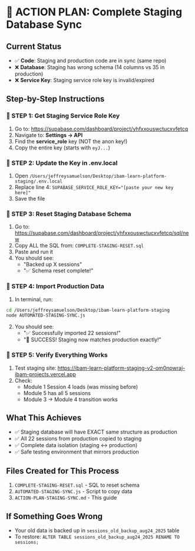 # 🚀 ACTION PLAN: Complete Staging Database Sync

## Current Status
- ✅ **Code**: Staging and production code are in sync (same repo)
- ❌ **Database**: Staging has wrong schema (14 columns vs 35 in production)
- ❌ **Service Key**: Staging service role key is invalid/expired

## Step-by-Step Instructions

### 📌 STEP 1: Get Staging Service Role Key
1. Go to: https://supabase.com/dashboard/project/yhfxxouswctucxvfetcq
2. Navigate to: **Settings → API**
3. Find the **service_role** key (NOT the anon key!)
4. Copy the entire key (starts with `eyJ...`)

### 📌 STEP 2: Update the Key in .env.local
1. Open `/Users/jeffreysamuelson/Desktop/ibam-learn-platform-staging/.env.local`
2. Replace line 4: `SUPABASE_SERVICE_ROLE_KEY="[paste your new key here]"`
3. Save the file

### 📌 STEP 3: Reset Staging Database Schema
1. Go to: https://supabase.com/dashboard/project/yhfxxouswctucxvfetcq/sql/new
2. Copy ALL the SQL from: `COMPLETE-STAGING-RESET.sql`
3. Paste and run it
4. You should see:
   - "Backed up X sessions" 
   - "✅ Schema reset complete!"

### 📌 STEP 4: Import Production Data
1. In terminal, run:
```bash
cd /Users/jeffreysamuelson/Desktop/ibam-learn-platform-staging
node AUTOMATED-STAGING-SYNC.js
```
2. You should see:
   - "✅ Successfully imported 22 sessions!"
   - "🎉 SUCCESS! Staging now matches production exactly!"

### 📌 STEP 5: Verify Everything Works
1. Test staging site: https://ibam-learn-platform-staging-v2-om0npwraj-ibam-projects.vercel.app
2. Check:
   - Module 1 Session 4 loads (was missing before)
   - Module 5 has all 5 sessions
   - Module 3 → Module 4 transition works

## What This Achieves
- ✅ Staging database will have EXACT same structure as production
- ✅ All 22 sessions from production copied to staging
- ✅ Complete data isolation (staging ↔ production)
- ✅ Safe testing environment that mirrors production

## Files Created for This Process
1. `COMPLETE-STAGING-RESET.sql` - SQL to reset schema
2. `AUTOMATED-STAGING-SYNC.js` - Script to copy data
3. `ACTION-PLAN-STAGING-SYNC.md` - This guide

## If Something Goes Wrong
- Your old data is backed up in `sessions_old_backup_aug24_2025` table
- To restore: `ALTER TABLE sessions_old_backup_aug24_2025 RENAME TO sessions;`